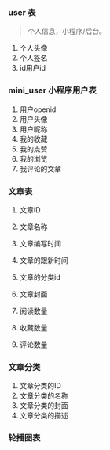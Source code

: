 ### user 表
> 个人信息，小程序/后台。
1. 个人头像
2. 个人签名
3. id用户id



### mini_user 小程序用户表
1. 用户openid
2. 用户头像
3. 用户昵称
4. 我的收藏
5. 我的点赞
6. 我的浏览
7. 我评论的文章 

### 文章表

1. 文章ID
2. 文章名称
3. 文章编写时间
4. 文章的跟新时间
5. 文章的分类id
6. 文章封面







7. 阅读数量
8. 收藏数量
9. 评论数量


### 文章分类
1. 文章分类的ID
2. 文章分类的名称
3. 文章分类的封面
4. 文章分类的描述

### 轮播图表


